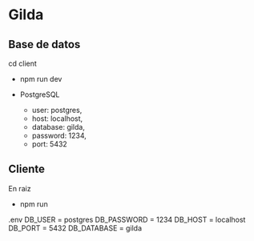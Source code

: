 # Gilda

## Base de datos

cd client
- npm run dev

- PostgreSQL
    - user: postgres,
    - host: localhost,
    - database: gilda,
    - password: 1234,
    - port: 5432

## Cliente
En raiz
- npm run 



.env
DB_USER = postgres
DB_PASSWORD = 1234
DB_HOST = localhost
DB_PORT = 5432
DB_DATABASE = gilda